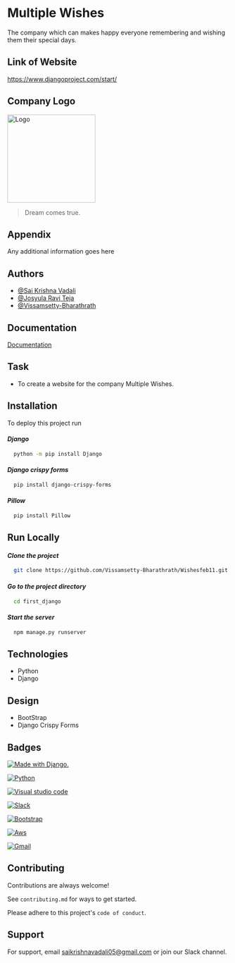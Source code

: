 
# Multiple Wishes

The company which can makes happy everyone remembering and wishing them their special days.


##  Link of Website

https://www.djangoproject.com/start/
## Company Logo

<img src="https://github.com/Vissamsetty-Bharathrath/Wishesfeb11/blob/master/multiple_images.jpg" alt="Logo" width="200"/>

> Dream comes true.
## Appendix

Any additional information goes here


## Authors

- [@Sai Krishna Vadali](https://github.com/saikrishnavadali05)
- [@Josyula Ravi Teja](https://github.com/ravitejasssihl)
- [@Vissamsetty-Bharathrath](https://github.com/Vissamsetty-Bharathrath)

## Documentation

[Documentation](https://docs.djangoproject.com/en/4.0/)


## Task
+ To create a website for the company Multiple Wishes. 

## Installation

To deploy this project run

#### *Django* 
```bash
  python -m pip install Django
```
#### *Django crispy forms* 
```bash
  pip install django-crispy-forms
```
#### *Pillow* 
```bash
  pip install Pillow
```


## Run Locally

#### *Clone the project*

```bash
  git clone https://github.com/Vissamsetty-Bharathrath/Wishesfeb11.git
```

#### *Go to the project directory*

```bash
  cd first_django
```

#### *Start the server*

```bash
  npm manage.py runserver
```


## Technologies
- Python
- Django


## Design
- BootStrap
- Django Crispy Forms

## Badges
<a href="http://www.djangoproject.com/"><img src="https://img.shields.io/badge/Django-092E20?style=for-the-badge&logo=django&logoColor=green" border="0" alt="Made with Django." title="Made with Django." /></a>

<a href="http://www.djangoproject.com/"><img src="https://img.shields.io/badge/Python-FFD43B?style=for-the-badge&logo=python&logoColor=blue" border="0" alt="Python" title="Python" /></a>

<a href="https://code.visualstudio.com/"><img src="https://img.shields.io/badge/Visual_Studio_Code-0078D4?style=for-the-badge&logo=visual%20studio%20code&logoColor=white" border="0" alt="Visual studio code" title="" /></a>

<a href="https://slack.com/intl/en-in/get-started#/createnew"><img src="https://img.shields.io/badge/Slack-4A154B?style=for-the-badge&logo=slack&logoColor=white" border="0" alt="Slack" title="Slack" /></a>

<a href="https://getbootstrap.com/"><img src="https://img.shields.io/badge/Bootstrap-563D7C?style=for-the-badge&logo=bootstrap&logoColor=white" border="0" alt="Bootstrap" title="Bootstrap" /></a>

<a href="https://slack.com/intl/en-in/get-started#/createnew"><img src="https://img.shields.io/badge/Amazon_AWS-FF9900?style=for-the-badge&logo=amazonaws&logoColor=white" border="0" alt="Aws" title="Aws" /></a>

<a href="https://slack.com/intl/en-in/get-started#/createnew"><img src="https://img.shields.io/badge/Gmail-D14836?style=for-the-badge&logo=gmail&logoColor=white" border="0" alt="Gmail" title="Gmail" /></a>

  
  	
## Contributing

Contributions are always welcome!

See `contributing.md` for ways to get started.

Please adhere to this project's `code of conduct`.


## Support

For support, email   saikrishnavadali05@gmail.com or join our Slack channel.

